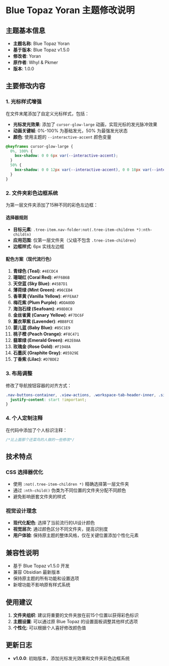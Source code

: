 # Blue Topaz Yoran 主题修改说明

## 主题基本信息
- **主题名称**: Blue Topaz Yoran
- **基于版本**: Blue Topaz v1.5.0
- **修改者**: Yoran
- **原作者**: WhyI & Pkmer
- **版本**: 1.0.0

## 主要修改内容

### 1. 光标样式增强
在文件末尾添加了自定义光标样式，包括：
- **光标发光效果**: 添加了 `cursor-glow-large` 动画，实现光标的发光脉冲效果
- **动画关键帧**: 0%-100% 为基础发光，50% 为最强发光状态
- **颜色**: 使用主题的 `--interactive-accent` 颜色变量

```css
@keyframes cursor-glow-large {
  0%, 100% {
    box-shadow: 0 0 6px var(--interactive-accent);
  }
  50% {
    box-shadow: 0 0 12px var(--interactive-accent), 0 0 18px var(--interactive-accent);
  }
}
```

### 2. 文件夹彩色边框系统
为第一层文件夹添加了15种不同的彩色左边框：

#### 选择器规则
- **目标元素**: `.tree-item.nav-folder:not(.tree-item-children *):nth-child(n)`
- **应用范围**: 仅第一层文件夹（父级不包含 `.tree-item-children`）
- **边框样式**: 6px 实线左边框

#### 配色方案（现代流行色）
1. **青绿色 (Teal)**: `#4ECDC4`
2. **珊瑚红 (Coral Red)**: `#FF6B6B`
3. **天空蓝 (Sky Blue)**: `#45B7D1`
4. **薄荷绿 (Mint Green)**: `#96CEB4`
5. **香草黄 (Vanilla Yellow)**: `#FFEAA7`
6. **梅花紫 (Plum Purple)**: `#DDA0DD`
7. **海泡石绿 (Seafoam)**: `#98D8C8`
8. **金丝雀黄 (Canary Yellow)**: `#F7DC6F`
9. **薰衣草紫 (Lavender)**: `#BB8FCE`
10. **婴儿蓝 (Baby Blue)**: `#85C1E9`
11. **桃子橙 (Peach Orange)**: `#F8C471`
12. **翡翠绿 (Emerald Green)**: `#82E0AA`
13. **玫瑰金 (Rose Gold)**: `#F1948A`
14. **石墨灰 (Graphite Gray)**: `#85929E`
15. **丁香紫 (Lilac)**: `#D7BDE2`

### 3. 布局调整
修改了导航按钮容器的对齐方式：
```css
.nav-buttons-container, .view-actions, .workspace-tab-header-inner, .side-dock-settings, .side-dock-actions {
  justify-content: start !important;
}
```

### 4. 个人定制注释
在代码中添加了个人标识注释：
```css
/*比上面那个还菜鸟的人做的一些修改*/
```

## 技术特点

### CSS 选择器优化
- 使用 `:not(.tree-item-children *)` 精确选择第一层文件夹
- 通过 `:nth-child()` 伪类为不同位置的文件夹分配不同颜色
- 避免影响嵌套文件夹的样式

### 视觉设计理念
- **现代化配色**: 选择了当前流行的UI设计颜色
- **视觉层次**: 通过颜色区分不同文件夹，提高识别度
- **用户体验**: 保持原主题的整体风格，仅在关键位置添加个性化元素

## 兼容性说明
- 基于 Blue Topaz v1.5.0 开发
- 兼容 Obsidian 最新版本
- 保持原主题的所有功能和设置选项
- 新增功能不影响原有样式系统

## 使用建议
1. **文件夹组织**: 建议将重要的文件夹放在前15个位置以获得彩色标识
2. **主题设置**: 可以通过原 Blue Topaz 的设置面板调整其他样式选项
3. **个性化**: 可以根据个人喜好修改颜色值

## 更新日志
- **v1.0.0**: 初始版本，添加光标发光效果和文件夹彩色边框系统